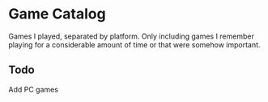# Game Catalog
Games I played, separated by platform. 
Only including games I remember playing for a considerable amount of time or that were somehow important.

## Todo
Add PC games
